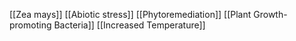 [[Zea mays]]
[[Abiotic stress]]
[[Phytoremediation]]
[[Plant Growth-promoting Bacteria]]
[[Increased Temperature]]
